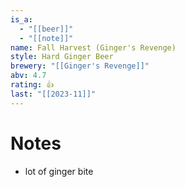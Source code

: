```yaml
---
is_a:
  - "[[beer]]"
  - "[[note]]"
name: Fall Harvest (Ginger's Revenge)
style: Hard Ginger Beer
brewery: "[[Ginger's Revenge]]"
abv: 4.7
rating: 👍
last: "[[2023-11]]"
---
```

# Notes
- lot of ginger bite
